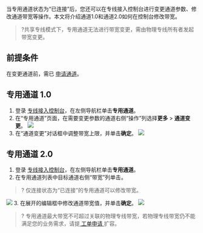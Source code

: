 当专用通道状态为“已连接”后，您还可以在专线接入控制台进行变更通道参数、修改通道带宽等操作。本文将介绍通道1.0和通道2.0如何在控制台修改带宽。

> ?共享专线模式下，专用通道无法进行带宽变更，需由物理专线所有者发起带宽变更。

## 前提条件
在变更通道前，需已 [申请通道](https://cloud.tencent.com/document/product/216/19250)。

## 专用通道 1.0
1. 登录 [专线接入控制台](https://console.cloud.tencent.com/dc/conn)，在左侧导航栏单击**专用通道**。
2. 在“专用通道”页面，在需要变更参数的通道右侧“操作”列选择**更多** > **通道变更**。
![](https://main.qcloudimg.com/raw/d3dd3c89d1616e71e681a90b739a9f0c.png)
3. 在“通道变更”对话框中调整带宽上限，并单击**确定**。
![](https://main.qcloudimg.com/raw/44b879ef86f598bc805e7ccadb6358bc.png)

## 专用通道 2.0
1.  登录 [专线接入控制台](https://console.cloud.tencent.com/dc/conn)，在左侧导航栏单击**专用通道**。
2.  在专用通道列表中目标通道右侧“带宽”列单击<img src="https://main.qcloudimg.com/raw/134ed671d2fa3ec1b82525985c0a6633.svg" style="zoom:6%;" />。
> ? 仅连接状态为“已连接”的专用通道可以修改带宽。
> 
![](https://main.qcloudimg.com/raw/f1fa9f3b7c906b3b25a453618bd2adb7.png)
3. 在展开的编辑框中修改通道带宽值，并单击**确定**。
![](https://main.qcloudimg.com/raw/9a0c42e3f0b59665aa36dee39d74112d.png)
> ? 专用通道最大带宽不可超过关联的物理专线带宽，若物理专线带宽仍不能满足您的业务需求，请提[ 工单申请 ](https://console.cloud.tencent.com/workorder/category)扩容。
> 


